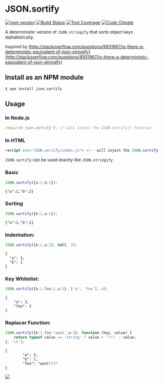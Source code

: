 JSON.sortify
=====
[![npm version](https://img.shields.io/npm/v/json.sortify.svg)](https://www.npmjs.com/package/json.sortify)
[![Build Status](https://img.shields.io/travis/ThomasR/JSON.sortify.svg)](https://travis-ci.org/ThomasR/JSON.sortify)
[![Test Coverage](https://img.shields.io/codeclimate/coverage/github/ThomasR/JSON.sortify.svg)](https://codeclimate.com/github/ThomasR/JSON.sortify/coverage)
[![Code Climate](https://img.shields.io/codeclimate/github/ThomasR/JSON.sortify.svg)](https://codeclimate.com/github/ThomasR/JSON.sortify/code)

A deterministic version of `JSON.stringify` that sorts object keys alphabetically.

Inspired by [http://stackoverflow.com/questions/8931967/is-there-a-deterministic-equivalent-of-json-stringify](http://stackoverflow.com/questions/8931967/is-there-a-deterministic-equivalent-of-json-stringify)


## Install as an NPM module

```bash
$ npm install json.sortify
```

## Usage

### In Node.js

```JavaScript
require('json.sortify'); // will inject the JSON.sortify() function
```

### In HTML

```html
<script src="JSON.sortify/index.js"> <!-- will inject the JSON.sortify() function -->
```

`JSON.sortify` can be used exactly like `JSON.stringify`


### Basic

```JavaScript
JSON.sortify({a:1,b:2});
```
```Text
{"a":1,"b":2}
```


### Sorting

```JavaScript
JSON.sortify({b:1,a:2});
```
```Text
{"a":2,"b":1}
```


### Indentation:

```JavaScript
JSON.sortify({b:1,a:2}, null, 2);
```
```Text
{
  "a": 2,
  "b": 1
}
```


### Key Whitelist:

```JavaScript
JSON.sortify({b:1,foo:2,a:3}, ['a', 'foo'], 4);
```
```Text
{
    "a": 3,
    "foo": 2
}
```


### Replacer Function:

```JavaScript
JSON.sortify({b:1,foo:'woot',a:3}, function (key, value) {
    return typeof value == 'string' ? value + '!!!' : value;
}, '\t');
```
```Text
{
        "a": 3,
        "b": 1,
        "foo": "woot!!!"
}
```


[![](https://img.shields.io/github/license/ThomasR/JSON.sortify.svg)](LICENSE)
